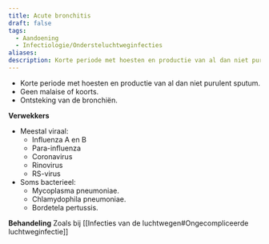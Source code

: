 ```yaml
---
title: Acute bronchitis
draft: false
tags:
  - Aandoening
  - Infectiologie/Ondersteluchtweginfecties
aliases: 
description: Korte periode met hoesten en productie van al dan niet purulent sputum. Geen malaise of koorts. Ontsteking van de bronchiën.
---
```




- Korte periode met hoesten en productie van al dan niet purulent sputum. 
- Geen malaise of koorts. 
- Ontsteking van de bronchiën.

**Verwekkers**
- Meestal viraal:
	- Influenza A en B
	- Para-influenza
	- Coronavirus
	- Rinovirus
	- RS-virus
- Soms bacterieel: 
	- Mycoplasma pneumoniae.
	- Chlamydophila pneumoniae. 
	- Bordetela pertussis. 

**Behandeling**
Zoals bij  [[Infecties van de luchtwegen#Ongecompliceerde luchtweginfectie]]